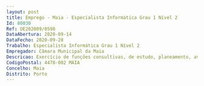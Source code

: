 ```yaml
--- 
layout: post
title: Emprego - Maia - Especialista Informática Grau 1 Nível 2
Id: 80030
Ref: OE202009/0598
DataAbertura: 2020-09-14
DataFecho: 2020-09-28
Trabalho: Especialista Informática Grau 1 Nível 2
Empregador: Câmara Municipal da Maia
Descricao: Exercício de funções consultivas, de estudo, planeamento, avaliação e aplicação de métodos e processos de natureza técnica e ou científica que fundamentam e preparam a decisão relativamente a sistemas de informação  Elaboração de pareceres e projetos com diversos graus de complexidade e execução de outras atividades de apoio geral ou especializado na área da informática e do desenvolvimento de sistemas de informação  Conceção e implementação de processos de análise e de integração de sistemas e aplicações informáticas  Exercício de funções de administração de Active Directory, de virtualização VMware e de Networking  Integração de aplicações informáticas, bases de dados e frameworks em ambiente de back office e de front office recorrendo a diversas linguagens orientadas a objetos, linguagens de scripting e APIs  Depuração e resolução de problemas ao nível da integração de sistemas informáticos desenvolvidos por diferentes fornecedores e potencialmente baseados em tecnologias diferentes  Instalação e configuração de bases de dados e aplicações informáticas.
CodigoPostal: 4470-002 MAIA
Concelho: Maia
Distrito: Porto
--- 
```

